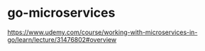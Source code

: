 # go-microservices

https://www.udemy.com/course/working-with-microservices-in-go/learn/lecture/31476802#overview
